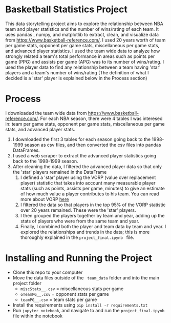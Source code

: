 # Basketball Statistics Project

This data storytelling project aims to explore the relationship between NBA team and player statistics and the number of wins/rating of each team. It uses pandas , numpy, and matplotlib to extract, clean, and visualize data from <https://www.basketball-reference.com/>. I used 20 years worth of team per game stats, opponent per game stats, miscellaneous per game stats, and advanced player statistics. I used the team wide data to analyze how strongly related a team's total performance in areas such as points per game (PPG) and assists per game (APG) was to its number of wins/rating. I used the player data to find any relationship between a team having 'star' players and a team's number of wins/rating  (The definition of what I decided is a 'star' player is explained below in the Process section) 

 # Process

I downloaded the team wide data from <https://www.basketball-reference.com/>. For each NBA season, there were 4 tables I was interesed in: team per game stats, opponent per game stats, miscellaneous per game stats, and advanced player stats. 

1. I downloaded the first 3 tables for each season going back to the 1998-1999 season as csv files, and then converted the csv files into pandas DataFrames. 
2. I used a web scraper to extract the advanced player statistics going back to the 1998-1999 season. 
3. After cleaning the data, I filtered the advanced player data so that only the 'star' players  remained in the DataFrame 
    1. I defined a 'star' player using the VORP (value over replacement player) statistic that takes into account many measurable player stats (such as points, assists per game, minutes) to give an estimate of how much value a player contributes to his team. You can read more about VORP [here]
    2. I filtered the data so that players in the top 95% of the VORP statistic over 20 years remained. These were the 'star' players. 
    3. I then grouped the players together by team and year, adding up the stats of players who were from the same team and year. 
    4. Finally, I combined both the player and team data by team and year. I explored the relationships and trends in the data; this is more thoroughly explained in the `project_final.ipynb ` file. 

# Installing and Running the Project

* Clone this repo to your computer
* Move the data files outside of the ` team_data` folder and into the main project folder
    * `miscStats__.csv` = miscellaneous stats per game
    * `oTeamPG__.csv` = opponent stats per game
    * `teamPG__.csv` = team stats per game
* Install the requirements using ` pip install -r requirements.txt `
* Run ` jupyter notebook `, and navigate to and run the ` project_final.ipynb ` file within the notebook

[here]: https://www.basketball-reference.com/about/bpm.html
